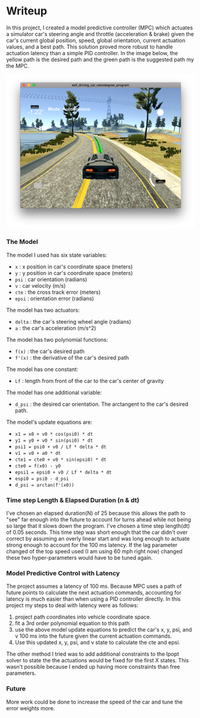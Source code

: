 # Writeup

In this project, I created a model predictive controller (MPC) which actuates a simulator car's steering angle and throttle (acceleration & brake) given the car's current global position, speed, global orientation, current actuation values, and a best path. This solution proved more robust to handle actuation latency than a simple PID controller. In the image below, the yellow path is the desired path and the green path is the suggested path my the MPC.

[//]: # (Image References)
[image1]: ./writeup_images/turn.png "Car turning"

![alt image][image1]

### The Model
The model I used has six state variables:
* `x` : x position in car's coordinate space (meters)
* `y` : y position in car's coordinate space (meters)
* `psi` : car orientation (radians)
* `v` : car velocity (m/s)
* `cte` : the cross track error (meters)
* `epsi` : orientation error (radians)

The model has two actuators:
* `delta` : the car's steering wheel angle (radians)
* `a` : the car's acceleration (m/s^2)

The model has two polynomial functions:
* `f(x)` : the car's desired path
* `f'(x)` : the derivative of the car's desired path

The model has one constant:
* `Lf` : length from front of the car to the car's center of gravity

The model has one additional variable:
* `d_psi` : the desired car orientation. The arctangent to the car's desired path.

The model's update equations are:
* `x1 = x0 + v0 * cos(psi0) * dt`
* `y1 = y0 + v0 * sin(psi0) * dt`
* `psi1 = psi0 + v0 / Lf * delta * dt`
* `v1 = v0 + a0 * dt`
* `cte1 = cte0 + v0 * sin(epsi0) * dt`
* `cte0 = f(x0) - y0`
* `epsi1 = epsi0 + v0 / Lf * delta * dt`
* `espi0 = psi0 - d_psi`
* `d_psi = arctan(f'(x0))`

### Time step Length & Elapsed Duration (n & dt)
I've chosen an elapsed duration(N) of 25 because this allows the path to "see" far enough into the future to account for turns ahead while not being so large that it slows down the program. I've chosen a time step length(dt) of 0.05 seconds. This time step was short enough that the car didn't over correct by assuming an overly linear start and was long enough to actuate strong enough to account for the 100 ms latency. If the lag parameter changed of the top speed used (I am using 60 mph right now) changed these two hyper-parameters would have to be tuned again. 

### Model Predictive Control with Latency
The project assumes a latency of 100 ms. Because MPC uses a path of future points to calculate the next actuation commands, accounting for latency is much easier than when using a PID controller directly. In this project my steps to deal with latency were as follows:

1. project path coordinates into vehicle coordinate space.
2. fit a 3rd order polynomial equation to this path
3. use the above model update equations to predict the car's x, y, psi, and v 100 ms into the future given the current actuation commands. 
4. Use this updated x, y, psi, and v state to calculate the cte and epsi.

The other method I tried was to add additional constraints to the Ipopt solver to state the the actuations would be fixed for the first X states. This wasn't possible because I ended up having more constraints than free parameters. 

### Future
More work could be done to increase the speed of the car and tune the error weights more. 

